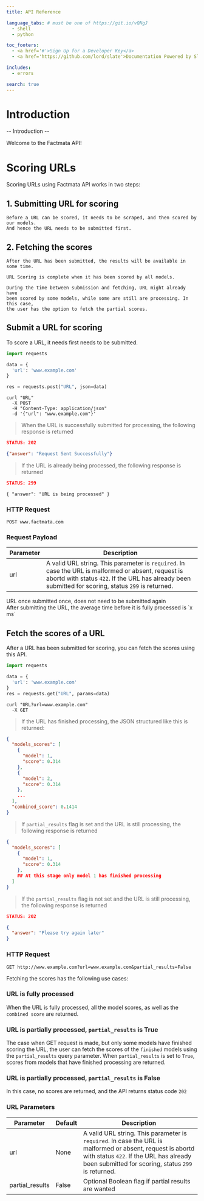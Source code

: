 ```yaml
---
title: API Reference

language_tabs: # must be one of https://git.io/vQNgJ
  - shell
  - python

toc_footers:
  - <a href='#'>Sign Up for a Developer Key</a>
  - <a href='https://github.com/lord/slate'>Documentation Powered by Slate</a>

includes:
  - errors

search: true
---
```


# Introduction

-- Introduction --

Welcome to the Factmata API!

# Scoring URLs

Scoring URLs using Factmata API works in two steps:

## 1. Submitting URL for scoring
   
    Before a URL can be scored, it needs to be scraped, and then scored by our models.
    And hence the URL needs to be submitted first.

## 2. Fetching the scores

    After the URL has been submitted, the results will be available in some time.

    URL Scoring is complete when it has been scored by all models.

    During the time between submission and fetching, URL might already have 
    been scored by some models, while some are still are processing. In this case,
    the user has the option to fetch the partial scores.


## Submit a URL for scoring

To score a URL, it needs first needs to be submitted.

```python
import requests

data = {
  'url': 'www.example.com'
}

res = requests.post("URL", json=data)
```

```shell
curl "URL"
  -X POST
  -H "Content-Type: application/json"
  -d '{"url": "www.example.com"}'
```

> When the URL is successfully submitted for processing, the following response is returned

```json
STATUS: 202
```
```json
{"answer": "Request Sent Successfully"}
```

> If the URL is already being processed, the following response is returned

```json
STATUS: 299
```
```
{ "answer": "URL is being processed" }
```

### HTTP Request

`POST www.factmata.com`

### Request Payload

Parameter | Description
--------- | -----------
url | A valid URL string. This parameter is `required`. In case the URL is malformed or absent, request is abortd with status `422`. If the URL has already been submitted for scoring, status `299` is returned.

<aside class="notice">
URL once submitted once, does not need to be submitted again
</aside>

<aside class="notice">
After submitting the URL, the average time before it is fully processed is `x ms`
</aside>

## Fetch the scores of a URL

After a URL has been submitted for scoring, you can fetch the scores
using this API.




```python
import requests

data = {
  'url': 'www.example.com'
}
res = requests.get("URL", params=data)
```

```shell
curl "URL?url=www.example.com"
  -X GET
```


> If the URL has finished processing, the JSON structured like this is returned:

```json
{
  "models_scores": [
    {
      "model": 1,
      "score": 0.314
    },
    {
      "model": 2,
      "score": 0.314
    },
    ...
  ],
  "combined_score": 0.1414
}
```

> If `partial_results` flag is set and the URL is still processing, the following response is returned

```json
{
  "models_scores": [
    {
      "model": 1,
      "score": 0.314
    },
    ## At this stage only model 1 has finished processing
  ]
}
```

> If the `partial_results` flag is not set and the URL is still processing, the following response is returned 

```json
STATUS: 202
```
```json
{
  "answer": "Please try again later"
}
```

### HTTP Request

`GET http://www.example.com?url=www.example.com&partial_results=False`

Fetching the scores has the following use cases:

### URL is fully processed 

When the URL is fully processed, all the model scores, as well as the `combined score` are returned.

### URL is partially processed, `partial_results` is True

The case when GET request is made, but only some models have finished scoring the URL, the user can fetch the scores of the `finished` models using the `partial_results` query parameter.
When `partial_results` is set to `True`, scores from models that have finished processing are returned.

### URL is partially processed, `partial_results` is False

In this case, no scores are returned, and the API returns status code `202`
### URL Parameters

Parameter | Default | Description
--------- | ------- | -----------
url | None | A valid URL string. This parameter is `required`. In case the URL is malformed or absent, request is abortd with status `422`. If the URL has already been submitted for scoring, status `299` is returned.
partial_results | False | Optional Boolean flag if partial results are wanted
